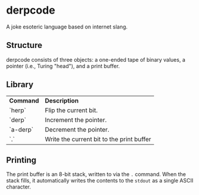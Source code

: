 # derpcode #

A joke esoteric language based on internet slang.

## Structure ##

derpcode consists of three objects: a one-ended tape of binary values, a pointer (i.e., Turing "head"), and a 
print buffer.

## Library ##

<table>
  <tr>
    <td><b>Command</b></td><td><b>Description</b></td>
  </tr>
  <tr>
    <td>`herp`</td><td>Flip the current bit.</td>
  </tr>
  <tr>
    <td>`derp`</td><td>Increment the pointer.</td>
  </tr>
  <tr>
    <td>`a-derp`</td><td>Decrement the pointer.</td>
  </tr>
  <tr>
    <td>`.`</td><td>Write the current bit to the print buffer</td>
  </tr>
</table>

## Printing ##

The print buffer is an 8-bit stack, written to via the `.` command. When the stack fills, it automatically
writes the contents to the `stdout` as a single ASCII character.
